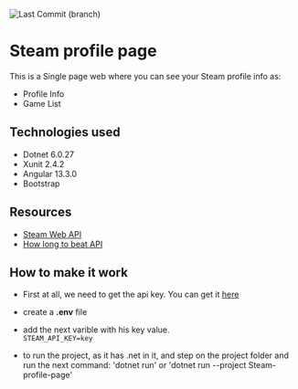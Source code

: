 ![Last Commit (branch)](https://badgen.net/github/last-commit/JacksonSan009/Steam-profile-page/master)

# Steam profile page

This is a Single page web where you can see your Steam profile info as:

* Profile Info
* Game List

## Technologies used

* Dotnet 6.0.27
* Xunit 2.4.2
* Angular 13.3.0
* Bootstrap

## Resources

* [Steam Web API](https://developer.valvesoftware.com/wiki/Steam_Web_API)
* [How long to beat API](https://github.com/ckatzorke/howlongtobeat)

## How to make it work

* First at all, we need to get the api key. You can get it [here](https://steamcommunity.com/dev/apikey)
* create a **.env** file
* add the next varible with his key value.<br>
``` STEAM_API_KEY=key ```

* to run the project, as it has .net in it, and step on the project folder and run the next command: 'dotnet run' or 'dotnet run --project Steam-profile-page'
